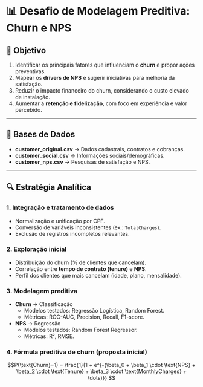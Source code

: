 # 📊 Desafio de Modelagem Preditiva: Churn e NPS

## 🎯 Objetivo
1. Identificar os principais fatores que influenciam o **churn** e propor ações preventivas.  
2. Mapear os **drivers de NPS** e sugerir iniciativas para melhoria da satisfação.  
3. Reduzir o impacto financeiro do churn, considerando o custo elevado de instalação.  
4. Aumentar a **retenção e fidelização**, com foco em experiência e valor percebido.  

---

## 📂 Bases de Dados
- **customer_original.csv** → Dados cadastrais, contratos e cobranças.  
- **customer_social.csv** → Informações sociais/demográficas.  
- **customer_nps.csv** → Pesquisas de satisfação e NPS.  

---

## 🔍 Estratégia Analítica

### 1. Integração e tratamento de dados
- Normalização e unificação por CPF.  
- Conversão de variáveis inconsistentes (ex.: `TotalCharges`).  
- Exclusão de registros incompletos relevantes.  

### 2. Exploração inicial
- Distribuição do churn (% de clientes que cancelam).  
- Correlação entre **tempo de contrato (tenure)** e **NPS**.  
- Perfil dos clientes que mais cancelam (idade, plano, mensalidade).  

### 3. Modelagem preditiva
- **Churn** → Classificação  
  - Modelos testados: Regressão Logística, Random Forest.  
  - Métricas: ROC-AUC, Precision, Recall, F1-score.  
- **NPS** → Regressão  
  - Modelos testados: Random Forest Regressor.  
  - Métricas: R², RMSE.  

### 4. Fórmula preditiva de churn (proposta inicial)

```math
P(\text{Churn}=1) = \frac{1}{1 + e^{-(\beta_0 + \beta_1 \cdot \text{NPS} + \beta_2 \cdot \text{Tenure} + \beta_3 \cdot \text{MonthlyCharges} + \dots)}}









